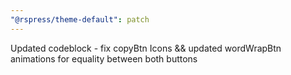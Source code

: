 ```yaml
---
"@rspress/theme-default": patch
---
```


Updated codeblock - fix copyBtn Icons && updated wordWrapBtn animations for equality between both buttons
